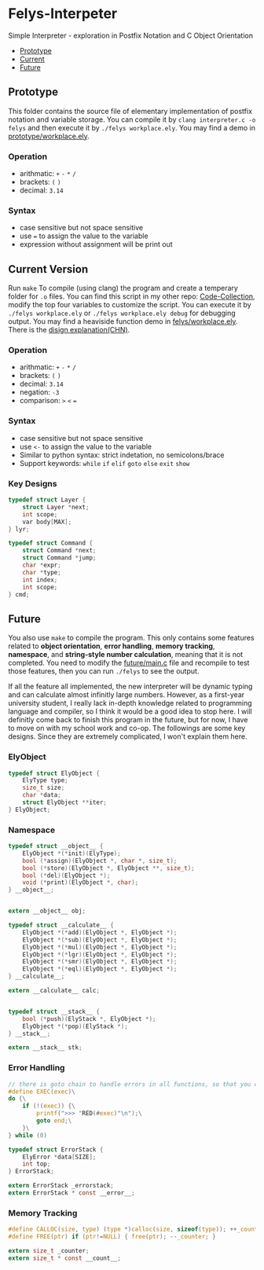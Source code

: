 # Felys-Interpeter

Simple Interpreter - exploration in Postfix Notation and C Object Orientation

* [Prototype](#prototype)
* [Current](#current)
* [Future](#future)

## Prototype
This folder contains the source file of elementary implementation of postfix notation and variable storage. You can compile it by `clang interpreter.c -o felys` and then execute it by `./felys workplace.ely`. You may find a demo in [prototype/workplace.ely](prototype/workplace.ely).

### Operation
* arithmatic: `+` `-` `*` `/`
* brackets: `(` `)`
* decimal: `3.14`

### Syntax
* case sensitive but not space sensitive
* use `=` to assign the value to the variable
* expression without assignment will be print out


## Current Version
Run `make` To compile (using clang) the program and create a temperary folder for `.o` files. You can find this script in my other repo: [Code-Collection](https://github.com/Jhanny-Kin/Code-Collection/blob/main/Make/makefile), modify the top four variables to customize the script. You can execute it by `./felys workplace.ely` or `./felys workplace.ely debug` for debugging output. You may find a heaviside function demo in [felys/workplace.ely](felys/workplace.ely). There is the [disign explanation(CHN)](https://www.bilibili.com/read/readlist/rl738985).

### Operation
* arithmatic: `+` `-` `*` `/`
* brackets: `(` `)`
* decimal: `3.14`
* negation: `-3`
* comparison: `>` `<` `=`

### Syntax
* case sensitive but not space sensitive
* use `<-` to assign the value to the variable
* Similar to python syntax: strict indetation, no semicolons/brace
* Support keywords: `while` `if` `elif` `goto` `else` `exit` `show`

### Key Designs
```C
typedef struct Layer {
    struct Layer *next;
    int scope;
    var body[MAX];
} lyr;

typedef struct Command {
    struct Command *next;
    struct Command *jump;
    char *expr;
    char *type;
    int index;
    int scope;
} cmd;
```

## Future
You also use `make` to compile the program. This only contains some features related to **object orientation**, **error handling**, **memory tracking**, **namespace**, and **string-style number calculation**, meaning that it is not completed. You need to modify the [future/main.c](future/main.c) file and recompile to test those features, then you can run `./felys` to see the output. 

If all the feature all implemented, the new interpreter will be dynamic typing and can calculate almost infinitly large numbers. However, as a first-year university student, I really lack in-depth knowledge related to programming language and compiler, so I think it would be a good idea to stop here. I will definitly come back to finish this program in the future, but for now, I have to move on with my school work and co-op. The followings are some key designs. Since they are extremely complicated, I won't explain them here.

### ElyObject
```C
typedef struct ElyObject {
    ElyType type;
    size_t size;
    char *data;
    struct ElyObject **iter;
} ElyObject;
```

### Namespace
```C
typedef struct __object__ {
    ElyObject *(*init)(ElyType);
    bool (*assign)(ElyObject *, char *, size_t);
    bool (*store)(ElyObject *, ElyObject **, size_t);
    bool (*del)(ElyObject *);
    void (*print)(ElyObject *, char);
} __object__;


extern __object__ obj;

typedef struct __calculate__ {
    ElyObject *(*add)(ElyObject *, ElyObject *);
    ElyObject *(*sub)(ElyObject *, ElyObject *);
    ElyObject *(*mul)(ElyObject *, ElyObject *);
    ElyObject *(*lgr)(ElyObject *, ElyObject *);
    ElyObject *(*smr)(ElyObject *, ElyObject *);
    ElyObject *(*eql)(ElyObject *, ElyObject *);
} __calculate__;

extern __calculate__ calc;


typedef struct __stack__ {
    bool (*push)(ElyStack *, ElyObject *);
    ElyObject *(*pop)(ElyStack *);
} __stack__;

extern __stack__ stk;
```

### Error Handling
```C
// there is goto chain to handle errors in all functions, so that you can use this macro in main.c
#define EXEC(exec)\
do {\
    if (!(exec)) {\
        printf(">>> "RED(#exec)"\n");\
        goto end;\
    }\
} while (0)

typedef struct ErrorStack {
    ElyError *data[SIZE];
    int top;
} ErrorStack;

extern ErrorStack _errorstack;
extern ErrorStack * const __error__;
```

### Memory Tracking
```C
#define CALLOC(size, type) (type *)calloc(size, sizeof(type)); ++_counter;
#define FREE(ptr) if (ptr!=NULL) { free(ptr); --_counter; }

extern size_t _counter;
extern size_t * const __count__;
```
